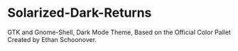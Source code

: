 # Solarized-Dark-Returns
GTK and Gnome-Shell, Dark Mode Theme, Based on the Official Color Pallet Created by Ethan Schoonover.
